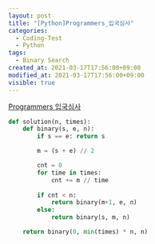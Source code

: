 ```yaml
---
layout: post
title: "[Python]Programmers_입국심사"
categories:
  - Coding-Test
  - Python
tags:
  - Binary Search
created_at: 2021-03-17T17:56:00+09:00
modified_at: 2021-03-17T17:56:00+09:00
visible: true
---
```




[Programmers 입국심사](https://programmers.co.kr/learn/courses/30/lessons/43238)

```python
def solution(n, times):
    def binary(s, e, n):
        if s == e: return s

        m = (s + e) // 2

        cnt = 0
        for time in times:
            cnt += m // time
        
        if cnt < n:
            return binary(m+1, e, n)
        else:
            return binary(s, m, n)

    return binary(0, min(times) * n, n)
```
